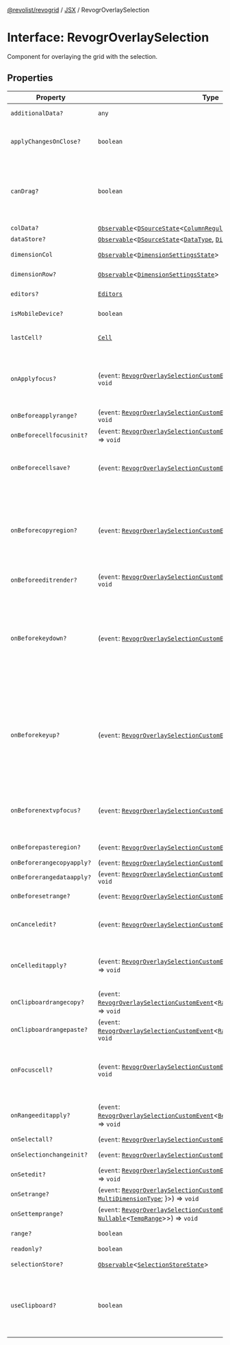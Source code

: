 [@revolist/revogrid](README.md) / [JSX](Namespace.JSX.md) / RevogrOverlaySelection

# Interface: RevogrOverlaySelection

Component for overlaying the grid with the selection.

## Properties

| Property | Type | Description | Defined in |
| ------ | ------ | ------ | ------ |
| `additionalData?` | `any` | Additional data to pass to renderer. | [src/components.d.ts:1890](https://github.com/revolist/revogrid/blob/0ab93afcbb5b98b002edc76b162fc6cdefa047cd/src/components.d.ts#L1890) |
| `applyChangesOnClose?` | `boolean` | If true applys changes when cell closes if not Escape. | [src/components.d.ts:1894](https://github.com/revolist/revogrid/blob/0ab93afcbb5b98b002edc76b162fc6cdefa047cd/src/components.d.ts#L1894) |
| `canDrag?` | `boolean` | Enable revogr-order-editor component (read more in revogr-order-editor component). Allows D&D. | [src/components.d.ts:1898](https://github.com/revolist/revogrid/blob/0ab93afcbb5b98b002edc76b162fc6cdefa047cd/src/components.d.ts#L1898) |
| `colData?` | [`Observable`](TypeAlias.Observable.md)\<[`DSourceState`](TypeAlias.DSourceState.md)\<[`ColumnRegular`](Interface.ColumnRegular.md), [`DimensionCols`](TypeAlias.DimensionCols.md)\>\> | Column data store. | [src/components.d.ts:1902](https://github.com/revolist/revogrid/blob/0ab93afcbb5b98b002edc76b162fc6cdefa047cd/src/components.d.ts#L1902) |
| `dataStore?` | [`Observable`](TypeAlias.Observable.md)\<[`DSourceState`](TypeAlias.DSourceState.md)\<[`DataType`](TypeAlias.DataType.md), [`DimensionRows`](TypeAlias.DimensionRows.md)\>\> | Row data store. | [src/components.d.ts:1906](https://github.com/revolist/revogrid/blob/0ab93afcbb5b98b002edc76b162fc6cdefa047cd/src/components.d.ts#L1906) |
| `dimensionCol` | [`Observable`](TypeAlias.Observable.md)\<[`DimensionSettingsState`](Interface.DimensionSettingsState.md)\> | Dimension settings X. | [src/components.d.ts:1910](https://github.com/revolist/revogrid/blob/0ab93afcbb5b98b002edc76b162fc6cdefa047cd/src/components.d.ts#L1910) |
| `dimensionRow?` | [`Observable`](TypeAlias.Observable.md)\<[`DimensionSettingsState`](Interface.DimensionSettingsState.md)\> | Dimension settings Y. | [src/components.d.ts:1914](https://github.com/revolist/revogrid/blob/0ab93afcbb5b98b002edc76b162fc6cdefa047cd/src/components.d.ts#L1914) |
| `editors?` | [`Editors`](TypeAlias.Editors.md) | Custom editors register. | [src/components.d.ts:1918](https://github.com/revolist/revogrid/blob/0ab93afcbb5b98b002edc76b162fc6cdefa047cd/src/components.d.ts#L1918) |
| `isMobileDevice?` | `boolean` | Is mobile view mode. | [src/components.d.ts:1922](https://github.com/revolist/revogrid/blob/0ab93afcbb5b98b002edc76b162fc6cdefa047cd/src/components.d.ts#L1922) |
| `lastCell?` | [`Cell`](Interface.Cell.md) | Last real coordinates positions + 1. | [src/components.d.ts:1926](https://github.com/revolist/revogrid/blob/0ab93afcbb5b98b002edc76b162fc6cdefa047cd/src/components.d.ts#L1926) |
| `onApplyfocus?` | (`event`: [`RevogrOverlaySelectionCustomEvent`](Interface.RevogrOverlaySelectionCustomEvent.md)\<[`FocusRenderEvent`](Interface.FocusRenderEvent.md)\>) => `void` | Before cell get focused. To prevent the default behavior of applying the edit data, you can call `e.preventDefault()`. | [src/components.d.ts:1930](https://github.com/revolist/revogrid/blob/0ab93afcbb5b98b002edc76b162fc6cdefa047cd/src/components.d.ts#L1930) |
| `onBeforeapplyrange?` | (`event`: [`RevogrOverlaySelectionCustomEvent`](Interface.RevogrOverlaySelectionCustomEvent.md)\<[`FocusRenderEvent`](Interface.FocusRenderEvent.md)\>) => `void` | Before range applied. | [src/components.d.ts:1934](https://github.com/revolist/revogrid/blob/0ab93afcbb5b98b002edc76b162fc6cdefa047cd/src/components.d.ts#L1934) |
| `onBeforecellfocusinit?` | (`event`: [`RevogrOverlaySelectionCustomEvent`](Interface.RevogrOverlaySelectionCustomEvent.md)\<[`BeforeSaveDataDetails`](TypeAlias.BeforeSaveDataDetails.md)\>) => `void` | Before cell focus. | [src/components.d.ts:1938](https://github.com/revolist/revogrid/blob/0ab93afcbb5b98b002edc76b162fc6cdefa047cd/src/components.d.ts#L1938) |
| `onBeforecellsave?` | (`event`: [`RevogrOverlaySelectionCustomEvent`](Interface.RevogrOverlaySelectionCustomEvent.md)\<`any`\>) => `void` | Runs before cell save. Can be used to override or cancel original save. | [src/components.d.ts:1942](https://github.com/revolist/revogrid/blob/0ab93afcbb5b98b002edc76b162fc6cdefa047cd/src/components.d.ts#L1942) |
| `onBeforecopyregion?` | (`event`: [`RevogrOverlaySelectionCustomEvent`](Interface.RevogrOverlaySelectionCustomEvent.md)\<`any`\>) => `void` | Before clipboard copy happened. Validate data before copy. To prevent the default behavior of editing data and use your own implementation, call `e.preventDefault()`. | [src/components.d.ts:1946](https://github.com/revolist/revogrid/blob/0ab93afcbb5b98b002edc76b162fc6cdefa047cd/src/components.d.ts#L1946) |
| `onBeforeeditrender?` | (`event`: [`RevogrOverlaySelectionCustomEvent`](Interface.RevogrOverlaySelectionCustomEvent.md)\<[`FocusRenderEvent`](Interface.FocusRenderEvent.md)\>) => `void` | Before editor render. | [src/components.d.ts:1950](https://github.com/revolist/revogrid/blob/0ab93afcbb5b98b002edc76b162fc6cdefa047cd/src/components.d.ts#L1950) |
| `onBeforekeydown?` | (`event`: [`RevogrOverlaySelectionCustomEvent`](Interface.RevogrOverlaySelectionCustomEvent.md)\<`KeyboardEvent`\>) => `void` | Before key up event proxy, used to prevent key up trigger. If you have some custom behaviour event, use this event to check if it wasn't processed by internal logic. Call preventDefault(). | [src/components.d.ts:1954](https://github.com/revolist/revogrid/blob/0ab93afcbb5b98b002edc76b162fc6cdefa047cd/src/components.d.ts#L1954) |
| `onBeforekeyup?` | (`event`: [`RevogrOverlaySelectionCustomEvent`](Interface.RevogrOverlaySelectionCustomEvent.md)\<`KeyboardEvent`\>) => `void` | Before key down event proxy, used to prevent key down trigger. If you have some custom behaviour event, use this event to check if it wasn't processed by internal logic. Call preventDefault(). | [src/components.d.ts:1958](https://github.com/revolist/revogrid/blob/0ab93afcbb5b98b002edc76b162fc6cdefa047cd/src/components.d.ts#L1958) |
| `onBeforenextvpfocus?` | (`event`: [`RevogrOverlaySelectionCustomEvent`](Interface.RevogrOverlaySelectionCustomEvent.md)\<[`Cell`](Interface.Cell.md)\>) => `void` | Fired when change of viewport happens. Usually when we switch between pinned regions. | [src/components.d.ts:1962](https://github.com/revolist/revogrid/blob/0ab93afcbb5b98b002edc76b162fc6cdefa047cd/src/components.d.ts#L1962) |
| `onBeforepasteregion?` | (`event`: [`RevogrOverlaySelectionCustomEvent`](Interface.RevogrOverlaySelectionCustomEvent.md)\<`any`\>) => `void` | Before region paste happened. | [src/components.d.ts:1966](https://github.com/revolist/revogrid/blob/0ab93afcbb5b98b002edc76b162fc6cdefa047cd/src/components.d.ts#L1966) |
| `onBeforerangecopyapply?` | (`event`: [`RevogrOverlaySelectionCustomEvent`](Interface.RevogrOverlaySelectionCustomEvent.md)\<[`ChangedRange`](TypeAlias.ChangedRange.md)\>) => `void` | Before range copy. | [src/components.d.ts:1970](https://github.com/revolist/revogrid/blob/0ab93afcbb5b98b002edc76b162fc6cdefa047cd/src/components.d.ts#L1970) |
| `onBeforerangedataapply?` | (`event`: [`RevogrOverlaySelectionCustomEvent`](Interface.RevogrOverlaySelectionCustomEvent.md)\<[`FocusRenderEvent`](Interface.FocusRenderEvent.md)\>) => `void` | Range data apply. | [src/components.d.ts:1974](https://github.com/revolist/revogrid/blob/0ab93afcbb5b98b002edc76b162fc6cdefa047cd/src/components.d.ts#L1974) |
| `onBeforesetrange?` | (`event`: [`RevogrOverlaySelectionCustomEvent`](Interface.RevogrOverlaySelectionCustomEvent.md)\<`any`\>) => `void` | Before range selection applied. | [src/components.d.ts:1978](https://github.com/revolist/revogrid/blob/0ab93afcbb5b98b002edc76b162fc6cdefa047cd/src/components.d.ts#L1978) |
| `onCanceledit?` | (`event`: [`RevogrOverlaySelectionCustomEvent`](Interface.RevogrOverlaySelectionCustomEvent.md)\<`any`\>) => `void` | Used for editors support when editor close requested. | [src/components.d.ts:1982](https://github.com/revolist/revogrid/blob/0ab93afcbb5b98b002edc76b162fc6cdefa047cd/src/components.d.ts#L1982) |
| `onCelleditapply?` | (`event`: [`RevogrOverlaySelectionCustomEvent`](Interface.RevogrOverlaySelectionCustomEvent.md)\<[`BeforeSaveDataDetails`](TypeAlias.BeforeSaveDataDetails.md)\>) => `void` | Cell edit apply to the data source. Triggers datasource edit on the root level. | [src/components.d.ts:1986](https://github.com/revolist/revogrid/blob/0ab93afcbb5b98b002edc76b162fc6cdefa047cd/src/components.d.ts#L1986) |
| `onClipboardrangecopy?` | (`event`: [`RevogrOverlaySelectionCustomEvent`](Interface.RevogrOverlaySelectionCustomEvent.md)\<[`RangeClipboardCopyEventProps`](TypeAlias.RangeClipboardCopyEventProps.md)\>) => `void` | Range copy. | [src/components.d.ts:1990](https://github.com/revolist/revogrid/blob/0ab93afcbb5b98b002edc76b162fc6cdefa047cd/src/components.d.ts#L1990) |
| `onClipboardrangepaste?` | (`event`: [`RevogrOverlaySelectionCustomEvent`](Interface.RevogrOverlaySelectionCustomEvent.md)\<[`RangeClipboardPasteEvent`](TypeAlias.RangeClipboardPasteEvent.md)\>) => `void` | Range paste event. | [src/components.d.ts:1994](https://github.com/revolist/revogrid/blob/0ab93afcbb5b98b002edc76b162fc6cdefa047cd/src/components.d.ts#L1994) |
| `onFocuscell?` | (`event`: [`RevogrOverlaySelectionCustomEvent`](Interface.RevogrOverlaySelectionCustomEvent.md)\<[`ApplyFocusEvent`](Interface.ApplyFocusEvent.md)\>) => `void` | Cell get focused. To prevent the default behavior of applying the edit data, you can call `e.preventDefault()`. | [src/components.d.ts:1998](https://github.com/revolist/revogrid/blob/0ab93afcbb5b98b002edc76b162fc6cdefa047cd/src/components.d.ts#L1998) |
| `onRangeeditapply?` | (`event`: [`RevogrOverlaySelectionCustomEvent`](Interface.RevogrOverlaySelectionCustomEvent.md)\<[`BeforeRangeSaveDataDetails`](TypeAlias.BeforeRangeSaveDataDetails.md)\>) => `void` | Range data apply. Triggers datasource edit on the root level. | [src/components.d.ts:2002](https://github.com/revolist/revogrid/blob/0ab93afcbb5b98b002edc76b162fc6cdefa047cd/src/components.d.ts#L2002) |
| `onSelectall?` | (`event`: [`RevogrOverlaySelectionCustomEvent`](Interface.RevogrOverlaySelectionCustomEvent.md)\<`any`\>) => `void` | Select all. | [src/components.d.ts:2006](https://github.com/revolist/revogrid/blob/0ab93afcbb5b98b002edc76b162fc6cdefa047cd/src/components.d.ts#L2006) |
| `onSelectionchangeinit?` | (`event`: [`RevogrOverlaySelectionCustomEvent`](Interface.RevogrOverlaySelectionCustomEvent.md)\<[`ChangedRange`](TypeAlias.ChangedRange.md)\>) => `void` | Selection range changed. | [src/components.d.ts:2010](https://github.com/revolist/revogrid/blob/0ab93afcbb5b98b002edc76b162fc6cdefa047cd/src/components.d.ts#L2010) |
| `onSetedit?` | (`event`: [`RevogrOverlaySelectionCustomEvent`](Interface.RevogrOverlaySelectionCustomEvent.md)\<[`BeforeSaveDataDetails`](TypeAlias.BeforeSaveDataDetails.md)\>) => `void` | Set edit cell. | [src/components.d.ts:2014](https://github.com/revolist/revogrid/blob/0ab93afcbb5b98b002edc76b162fc6cdefa047cd/src/components.d.ts#L2014) |
| `onSetrange?` | (`event`: [`RevogrOverlaySelectionCustomEvent`](Interface.RevogrOverlaySelectionCustomEvent.md)\<[`RangeArea`](TypeAlias.RangeArea.md) & \{ `type`: [`MultiDimensionType`](TypeAlias.MultiDimensionType.md); \}\>) => `void` | Set range. | [src/components.d.ts:2018](https://github.com/revolist/revogrid/blob/0ab93afcbb5b98b002edc76b162fc6cdefa047cd/src/components.d.ts#L2018) |
| `onSettemprange?` | (`event`: [`RevogrOverlaySelectionCustomEvent`](Interface.RevogrOverlaySelectionCustomEvent.md)\<`null` \| [`Nullable`](TypeAlias.Nullable.md)\<[`TempRange`](TypeAlias.TempRange.md)\>\>) => `void` | Set temp range area during autofill. | [src/components.d.ts:2022](https://github.com/revolist/revogrid/blob/0ab93afcbb5b98b002edc76b162fc6cdefa047cd/src/components.d.ts#L2022) |
| `range?` | `boolean` | Range selection allowed. | [src/components.d.ts:2026](https://github.com/revolist/revogrid/blob/0ab93afcbb5b98b002edc76b162fc6cdefa047cd/src/components.d.ts#L2026) |
| `readonly?` | `boolean` | Readonly mode. | [src/components.d.ts:2030](https://github.com/revolist/revogrid/blob/0ab93afcbb5b98b002edc76b162fc6cdefa047cd/src/components.d.ts#L2030) |
| `selectionStore?` | [`Observable`](TypeAlias.Observable.md)\<[`SelectionStoreState`](TypeAlias.SelectionStoreState.md)\> | Selection, range, focus. | [src/components.d.ts:2034](https://github.com/revolist/revogrid/blob/0ab93afcbb5b98b002edc76b162fc6cdefa047cd/src/components.d.ts#L2034) |
| `useClipboard?` | `boolean` | Enable revogr-clipboard component (read more in revogr-clipboard component). Allows copy/paste. | [src/components.d.ts:2038](https://github.com/revolist/revogrid/blob/0ab93afcbb5b98b002edc76b162fc6cdefa047cd/src/components.d.ts#L2038) |
